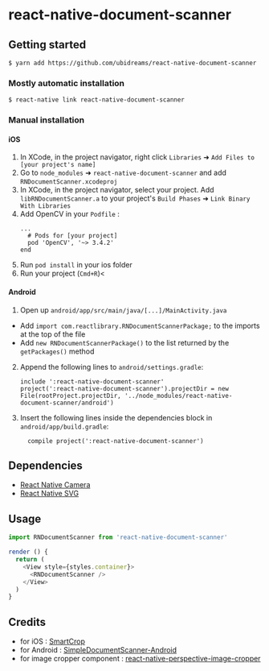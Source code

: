 
# react-native-document-scanner

## Getting started

`$ yarn add https://github.com/ubidreams/react-native-document-scanner`

### Mostly automatic installation

`$ react-native link react-native-document-scanner`

### Manual installation

#### iOS

1. In XCode, in the project navigator, right click `Libraries` ➜ `Add Files to [your project's name]`
2. Go to `node_modules` ➜ `react-native-document-scanner` and add `RNDocumentScanner.xcodeproj`
3. In XCode, in the project navigator, select your project. Add `libRNDocumentScanner.a` to your project's `Build Phases` ➜ `Link Binary With Libraries`
4. Add OpenCV in your `Podfile` :
  	```
    ...
      # Pods for [your project]
      pod 'OpenCV', '~> 3.4.2'
    end
  	```
5. Run `pod install` in your ios folder
6. Run your project (`Cmd+R`)<

#### Android

1. Open up `android/app/src/main/java/[...]/MainActivity.java`
  - Add `import com.reactlibrary.RNDocumentScannerPackage;` to the imports at the top of the file
  - Add `new RNDocumentScannerPackage()` to the list returned by the `getPackages()` method
2. Append the following lines to `android/settings.gradle`:
  	```
  	include ':react-native-document-scanner'
  	project(':react-native-document-scanner').projectDir = new File(rootProject.projectDir, '../node_modules/react-native-document-scanner/android')
  	```
3. Insert the following lines inside the dependencies block in `android/app/build.gradle`:
  	```
      compile project(':react-native-document-scanner')
  	```

## Dependencies
- [React Native Camera](https://react-native-community.github.io/react-native-camera/docs/installation)
- [React Native SVG](https://github.com/react-native-community/react-native-svg#installation)

## Usage
```javascript
import RNDocumentScanner from 'react-native-document-scanner'

render () {
  return (
    <View style={styles.container}>
      <RNDocumentScanner />
    </View>
  )
}
```

## Credits
- for iOS : [SmartCrop](https://github.com/kronik/smartcrop)
- for Android : [SimpleDocumentScanner-Android](https://github.com/jbttn/SimpleDocumentScanner-Android)
- for image cropper component : [react-native-perspective-image-cropper](https://github.com/Michaelvilleneuve/react-native-perspective-image-cropper)
